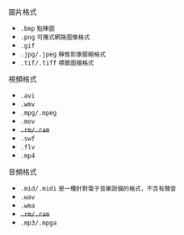圖片格式
- `.bmp` <small>點陣圖</small>
- `.png` <small>可攜式網路圖像格式</small>
- `.gif`
- `.jpg/.jpeg` <small>靜態影像壓縮格式</small>
- `.tif/.tiff` <small>標籤圖檔格式</small>

視頻格式
- `.avi`
- `.wmv`
- `.mpg/.mpeg`
- `.mov`
- <s>`.rm/.ram`</s>
- `.swf`
- `.flv`
- `.mp4`

音頻格式
- `.mid/.midi` <small>是一種針對電子音樂設備的格式，不含有聲音</small>
- `.wav`
- `.wma`
- <s>`.rm/.ram`</s>
- `.mp3/.mpga`